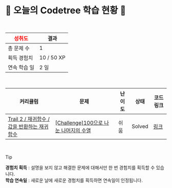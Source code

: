 # 🌲 오늘의 Codetree 학습 현황 🌲

<br />

| <span style="color:red;display:block;text-align:center;"> **성취도**</span> | 결과 |
|---|---|
| 총 문제 수 | 1 |
| 획득 경험치 | 10 / 50 XP |
| 연속 학습 일 | 2 일 |

<br />

|커리큘럼|문제|난이도|상태|코드 링크|
|---|---|---|---|---|
|[Trail 2 / 재귀함수 / 값을 반환하는 재귀함수](https://www.codetree.ai/trail-info/novice-mid/)|[[Challenge]100으로 나눈 나머지의 수열](https://www.codetree.ai/trails/complete/curated-cards/challenge-sequence-of-remainder-divided-by-100/)|쉬움|Solved|[링크](https://github.com/ooojin000/codetree-TILs/blob/main/250123/100%EC%9C%BC%EB%A1%9C%20%EB%82%98%EB%88%88%20%EB%82%98%EB%A8%B8%EC%A7%80%EC%9D%98%20%EC%88%98%EC%97%B4/sequence-of-remainder-divided-by-100.java)|


<br />

> [!TIP]
> **경험치 획득** : 설명을 보지 않고 해결한 문제에 대해서만 한 번 경험치를 획득할 수 있습니다.  
> **학습 연속일** : 새로운 날에 새로운 경험치를 획득하면 연속일이 인정됩니다.

